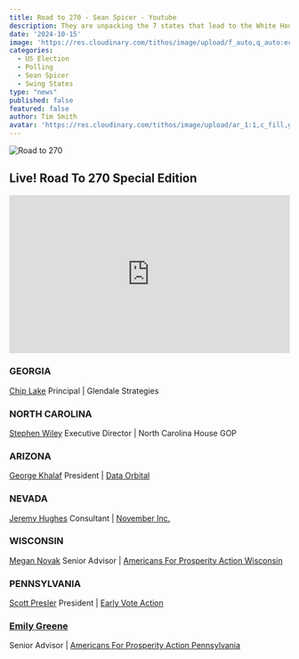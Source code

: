 ```yaml
---
title: Road to 270 - Sean Spicer - Youtube
description: They are unpacking the 7 states that lead to the White House like never before! I am bringing in a special guest from each of the battleground states to give us up-to-date election information. We are going to discuss voter registration, early turn out, the ground game, and election predictions. You do not want to miss this very special edition of the Sean Spicer Show!
date: '2024-10-15'
image: 'https://res.cloudinary.com/tithos/image/upload/f_auto,q_auto:eco/v1729004091/open-road-20_a0ncji.png'
categories:
  - US Election
  - Polling
  - Sean Spicer
  - Swing States
type: "news"
published: false
featured: false
author: Tim Smith
avatar: 'https://res.cloudinary.com/tithos/image/upload/ar_1:1,c_fill,g_auto,q_auto:eco,r_max,w_100/v1703907649/me_f8wxaa.avif'
---
```


<script>
  import { ExternalLink, Image } from '../lib';
</script>

<Image
  src="https://res.cloudinary.com/tithos/image/upload/f_auto,q_auto:eco/v1729004091/open-road-20_a0ncji.png"
  alt="Road to 270"
/>

## Live! Road To 270 Special Edition

<iframe width="100%" style="aspect-ratio: 16 / 9" src="https://www.youtube.com/embed/68d29T3aWV8?si=CVKXENe_6-ojQQF4" title="YouTube video player" frameborder="0" allow="accelerometer; autoplay; clipboard-write; encrypted-media; gyroscope; picture-in-picture; web-share" referrerpolicy="strict-origin-when-cross-origin" allowfullscreen></iframe>

### GEORGIA
[Chip Lake](https://x.com/LakeChip)
Principal | Glendale Strategies

### NORTH CAROLINA
[Stephen Wiley](https://x.com/StephenBWiley)
Executive Director | North Carolina House GOP

### ARIZONA
[George Khalaf](https://x.com/George_Khalaf)
President | [Data Orbital](https://x.com/Data_Orbital)


### NEVADA
[Jeremy Hughes](https://x.com/jeremybhughes)
Consultant | [November Inc.](https://www.novemberinc.com)

### WISCONSIN
[Megan Novak](https://x.com/meganjnovak)
Senior Advisor | [Americans For Prosperity Action Wisconsin](https://x.com/afpwi)

### PENNSYLVANIA
[Scott Presler](https://x.com/ScottPresler)
President | [Early Vote Action](https://earlyvoteaction.com)

### [Emily Greene](https://x.com/EmilyRoseGreene)
Senior Advisor | [Americans For Prosperity Action Pennsylvania](https://x.com/afppennsylvania)